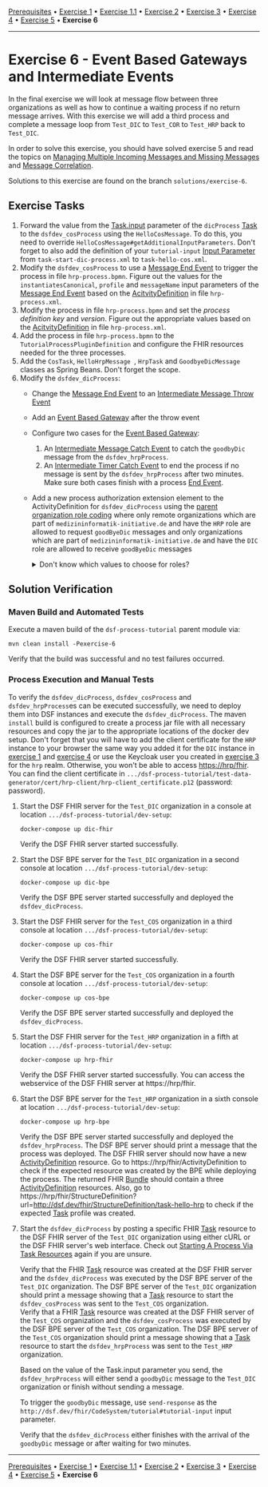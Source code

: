 [Prerequisites](prerequisites.md) • [Exercise 1](exercise-1.md) • [Exercise 1.1](exercise-1-1.md) • [Exercise 2](exercise-2.md) • [Exercise 3](exercise-3.md) • [Exercise 4](exercise-4.md) • [Exercise 5](exercise-5.md) • **Exercise 6**
___

# Exercise 6 - Event Based Gateways and Intermediate Events
In the final exercise we will look at message flow between three organizations as well as how to continue a waiting process if no return message arrives. 
With this exercise we will add a third process and complete a message loop from `Test_DIC` to `Test_COR` to `Test_HRP` back to `Test_DIC`.

In order to solve this exercise, you should have solved exercise 5 and read the topics on 
[Managing Multiple Incoming Messages and Missing Messages](../learning/guides/managing-mutiple-incoming-messages-and-missing-messages.md)
and [Message Correlation](../learning/concepts/dsf/message-correlation.md).

Solutions to this exercise are found on the branch `solutions/exercise-6`.

## Exercise Tasks
1. Forward the value from the [Task.input](../learning/concepts/fhir/task.md) parameter of the `dicProcess` [Task](../learning/concepts/fhir/task.md) to the `dsfdev_cosProcess` using the `HelloCosMessage`. To do this, you need to override `HelloCosMessage#getAdditionalInputParameters`. Don't forget to also add the definition of your `tutorial-input` [Input Parameter](../learning/concepts/fhir/task.md#task-input-parameters) from `task-start-dic-process.xml` to `task-hello-cos.xml`. 
1. Modify the `dsfdev_cosProcess` to use a [Message End Event](../learning/concepts/bpmn/messaging.md#message-end-event) to trigger the process in file `hrp-process.bpmn`. Figure out the values for the `instantiatesCanonical`, `profile` and `messageName` input parameters of the [Message End Event](../learning/concepts/bpmn/messaging.md#message-end-event) based on the [AcitvityDefinition](../learning/concepts/fhir/activitydefinition.md) in file `hrp-process.xml`.
1. Modify the process in file `hrp-process.bpmn` and set the _process definition key_ and _version_. Figure out the appropriate values based on the [AcitvityDefinition](../learning/concepts/fhir/activitydefinition.md) in file `hrp-process.xml`.
1. Add the process in file `hrp-process.bpmn` to the `TutorialProcessPluginDefinition` and configure the FHIR resources needed for the three processes.
1. Add the `CosTask`, `HelloHrpMessage `, `HrpTask` and `GoodbyeDicMessage` classes as Spring Beans. Don't forget the scope.
1. Modify the `dsfdev_dicProcess`:
    * Change the [Message End Event](../learning/concepts/bpmn/messaging.md#message-end-event) to an [Intermediate Message Throw Event](../learning/concepts/bpmn/messaging.md#message-intermediate-throwing-event)
    * Add an [Event Based Gateway](../learning/concepts/bpmn/gateways.md#event-based-gateway) after the throw event
    * Configure two cases for the [Event Based Gateway](../learning/concepts/bpmn/gateways.md#event-based-gateway):
        1. An [Intermediate Message Catch Event](../learning/concepts/bpmn/messaging.md#message-intermediate-catching-event) to catch the `goodbyDic` message from the `dsfdev_hrpProcess`.
        1. An [Intermediate Timer Catch Event](../learning/concepts/bpmn/timer-intermediate-catching-events.md) to end the process if no message is sent by the `dsfdev_hrpProcess` after two minutes.
        Make sure both cases finish with a process [End Event](https://docs.camunda.org/manual/7.17/reference/bpmn20/events/none-events/).
    * Add a new process authorization extension element to the ActivityDefinition for `dsfdev_dicProcess` using the [parent organization role coding](../learning/concepts/dsf/examples-for-requester-and-recipient-elements.md) where
   only remote organizations which are part of `medizininformatik-initiative.de` and have the `HRP` role are allowed to request `goodByeDic` messages and only
   organizations which are part of `medizininformatik-initiative.de` and have the `DIC` role are allowed to receive `goodByeDic` messages
      <details>
      <summary>Don't know which values to choose for roles?</summary>
   
      Take a look at the [dsf-organization-role](https://github.com/datasharingframework/dsf/blob/main/dsf-fhir/dsf-fhir-validation/src/main/resources/fhir/CodeSystem/dsf-organization-role-1.0.0.xml) CodeSystem.
      </details>

## Solution Verification
### Maven Build and Automated Tests
Execute a maven build of the `dsf-process-tutorial` parent module via:
```
mvn clean install -Pexercise-6
```
Verify that the build was successful and no test failures occurred.

### Process Execution and Manual Tests
To verify the `dsfdev_dicProcess`, `dsfdev_cosProcess` and `dsfdev_hrpProcess`es can be executed successfully, we need to deploy them into DSF instances and execute the `dsfdev_dicProcess`. The maven `install` build is configured to create a process jar file with all necessary resources and copy the jar to the appropriate locations of the docker dev setup.
Don't forget that you will have to add the client certificate for the `HRP` instance to your browser the same way you added it for the `DIC` instance
in [exercise 1](exercise-1.md) and [exercise 4](exercise-5.md) or use the Keycloak user you created in [exercise 3](exercise-3.md) for the `hrp` realm. Otherwise, you won't be able to access [https://hrp/fhir](https://hrp/fhir). You can find the client certificate
in `.../dsf-process-tutorial/test-data-generator/cert/hrp-client/hrp-client_certificate.p12` (password: password).

1. Start the DSF FHIR server for the `Test_DIC` organization in a console at location `.../dsf-process-tutorial/dev-setup`:
   ```
   docker-compose up dic-fhir
   ```
   Verify the DSF FHIR server started successfully.

2. Start the DSF BPE server for the `Test_DIC` organization in a second console at location `.../dsf-process-tutorial/dev-setup`:
   ```
   docker-compose up dic-bpe
   ```
   Verify the DSF BPE server started successfully and deployed the `dsfdev_dicProcess`.

3. Start the DSF FHIR server for the `Test_COS` organization in a third console at location `.../dsf-process-tutorial/dev-setup`:
   ```
   docker-compose up cos-fhir
   ```
   Verify the DSF FHIR server started successfully.

4. Start the DSF BPE server for the `Test_COS` organization in a fourth console at location `.../dsf-process-tutorial/dev-setup`:
   ```
   docker-compose up cos-bpe
   ```
   Verify the DSF BPE server started successfully and deployed the `dsfdev_dicProcess`.


5. Start the DSF FHIR server for the `Test_HRP` organization in a fifth at location `.../dsf-process-tutorial/dev-setup`:
   ```
   docker-compose up hrp-fhir
   ```
   Verify the DSF FHIR server started successfully. You can access the webservice of the DSF FHIR server at https://hrp/fhir.

6. Start the DSF BPE server for the `Test_HRP` organization in a sixth console at location `.../dsf-process-tutorial/dev-setup`:
   ```
   docker-compose up hrp-bpe
   ```
   Verify the DSF BPE server started successfully and deployed the `dsfdev_hrpProcess`. The DSF BPE server should print a message that the process was deployed. The DSF FHIR server should now have a new [ActivityDefinition](../learning/concepts/fhir/activitydefinition.md) resource. Go to https://hrp/fhir/ActivityDefinition to check if the expected resource was created by the BPE while deploying the process. The returned FHIR [Bundle](http://hl7.org/fhir/R4/bundle.html) should contain a three [ActivityDefinition](../learning/concepts/fhir/activitydefinition.md) resources. Also, go to https://hrp/fhir/StructureDefinition?url=http://dsf.dev/fhir/StructureDefinition/task-hello-hrp to check if the expected [Task](../learning/concepts/fhir/task.md) profile was created.

7. Start the `dsfdev_dicProcess` by posting a specific FHIR [Task](../learning/concepts/fhir/task.md) resource to the DSF FHIR server of the `Test_DIC` organization using either cURL or the DSF FHIR server's web interface. Check out [Starting A Process Via Task Resources](../learning/guides/starting-a-process-via-task-resources.md) again if you are unsure.

   Verify that the FHIR [Task](../learning/concepts/fhir/task.md) resource was created at the DSF FHIR server and the `dsfdev_dicProcess` was executed by the DSF BPE server of the `Test_DIC` organization. The DSF BPE server of the `Test_DIC` organization should print a message showing that a [Task](../learning/concepts/fhir/task.md) resource to start the `dsfdev_cosProcess` was sent to the `Test_COS` organization.  
   Verify that a FHIR [Task](../learning/concepts/fhir/task.md) resource was created at the DSF FHIR server of the `Test_COS` organization and the `dsfdev_cosProcess` was executed by the DSF BPE server of the `Test_COS` organization. The DSF BPE server of the `Test_COS` organization should print a message showing that a [Task](../learning/concepts/fhir/task.md) resource to start the `dsfdev_hrpProcess` was sent to the `Test_HRP` organization.  
   
   Based on the value of the Task.input parameter you send, the `dsfdev_hrpProcess` will either send a `goodbyDic` message to the `Test_DIC` organization or finish without sending a message.
   
   To trigger the `goodbyDic` message, use `send-response` as the `http://dsf.dev/fhir/CodeSystem/tutorial#tutorial-input` input parameter.
   
   Verify that the `dsfdev_dicProcess` either finishes with the arrival of the `goodbyDic` message or after waiting for two minutes.

___
[Prerequisites](prerequisites.md) • [Exercise 1](exercise-1.md) • [Exercise 1.1](exercise-1-1.md) • [Exercise 2](exercise-2.md) • [Exercise 3](exercise-3.md) • [Exercise 4](exercise-4.md) • [Exercise 5](exercise-5.md) • **Exercise 6**